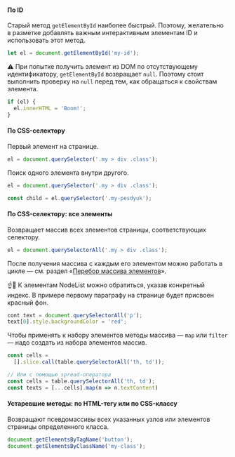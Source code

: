 #### По ID

Старый метод `getElementById` наиболее быстрый. Поэтому, желательно в разметке добавлять важным интерактивным элементам ID и использовать этот метод.

```javascript
let el = document.getElementById('my-id');
```

⚠️ При попытке получить элемент из DOM по отсутствующему идентификатору, `getElementById` возвращает `null`. Поэтому стоит выполнить проверку на `null` перед тем, как обращаться к свойствам элемента.

```javascript
if (el) {
  el.innerHTML = 'Boom!';
}
```

#### По CSS-селектору

Первый элемент на странице.

```javascript
el = document.querySelector('.my > div .class');
```

Поиск одного элемента внутри другого.

```javascript
el = document.querySelector('.my > div .class');

const child = el.querySelector('.my-pesdyuk');
```

#### По CSS-селектору: все элементы

Возвращает массив всех элементов страницы, соответствующих селектору.

```javascript
el = document.querySelectorAll('.my > div .class');
```

После получения массива с каждым его элементом можно работать в цикле — см. раздел «[Перебор массива элементов](#topic-loop-nodelist)».

☝️🧐 К элементам NodeList можно обратиться, указав конкретный индекс. В примере первому параграфу на странице будет присвоен красный фон.

```javascript
cont text = document.querySelectorAll('p');
text[0].style.backgroundColor = 'red';
```

Чтобы применять к набору элементов методы массива — `map` или `filter` — надо создать из набора элементов массив.

```javascript
const cells =
  [].slice.call(table.querySelectorAll('th, td'));

// Или с помощью spread-оператора
const cells = table.querySelectorAll('th, td');
const texts = [...cells].map(n => n.textContent)
```

#### Устаревшие методы: по HTML-тегу или по CSS-классу

Возвращают псевдомассивы всех указанных узлов или элементов страницы определенного класса.

```javascript
document.getElementsByTagName('button');
document.getElementsByClassName('my-class');
```
